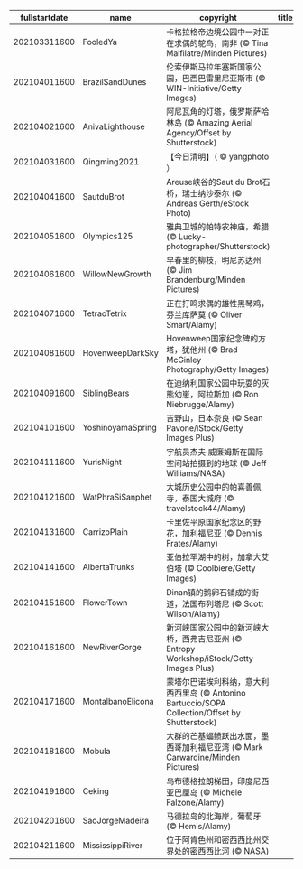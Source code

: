 |fullstartdate|name|copyright|title|image|
|--|--|--|--|--|
202103311600|FooledYa|卡格拉格帝边境公园中一对正在求偶的鸵鸟，南非 (© Tina Malfilatre/Minden Pictures)||![](/zh-CN/2021/04/202103311600FooledYa.jpg)|
202104011600|BrazilSandDunes|伦索伊斯马拉年塞斯国家公园，巴西巴雷里尼亚斯市 (© WIN-Initiative/Getty Images)||![](/zh-CN/2021/04/202104011600BrazilSandDunes.jpg)|
202104021600|AnivaLighthouse|阿尼瓦角的灯塔，俄罗斯萨哈林岛 (© Amazing Aerial Agency/Offset by Shutterstock)||![](/zh-CN/2021/04/202104021600AnivaLighthouse.jpg)|
202104031600|Qingming2021|【今日清明】（ © yangphoto ）||![](/zh-CN/2021/04/202104031600Qingming2021.jpg)|
202104041600|SautduBrot|Areuse峡谷的Saut du Brot石桥，瑞士纳沙泰尔 (© Andreas Gerth/eStock Photo)||![](/zh-CN/2021/04/202104041600SautduBrot.jpg)|
202104051600|Olympics125|雅典卫城的帕特农神庙，希腊 (© Lucky-photographer/Shutterstock)||![](/zh-CN/2021/04/202104051600Olympics125.jpg)|
202104061600|WillowNewGrowth|早春里的柳枝，明尼苏达州 (© Jim Brandenburg/Minden Pictures)||![](/zh-CN/2021/04/202104061600WillowNewGrowth.jpg)|
202104071600|TetraoTetrix|正在打鸣求偶的雄性黑琴鸡，芬兰库萨莫 (© Oliver Smart/Alamy)||![](/zh-CN/2021/04/202104071600TetraoTetrix.jpg)|
202104081600|HovenweepDarkSky|Hovenweep国家纪念碑的方塔，犹他州 (© Brad McGinley Photography/Getty Images)||![](/zh-CN/2021/04/202104081600HovenweepDarkSky.jpg)|
202104091600|SiblingBears|在迪纳利国家公园中玩耍的灰熊幼崽，阿拉斯加  (© Ron Niebrugge/Alamy)||![](/zh-CN/2021/04/202104091600SiblingBears.jpg)|
202104101600|YoshinoyamaSpring|吉野山，日本奈良 (© Sean Pavone/iStock/Getty Images Plus)||![](/zh-CN/2021/04/202104101600YoshinoyamaSpring.jpg)|
202104111600|YurisNight|宇航员杰夫·威廉姆斯在国际空间站拍摄到的地球 (© Jeff Williams/NASA)||![](/zh-CN/2021/04/202104111600YurisNight.jpg)|
202104121600|WatPhraSiSanphet|大城历史公园中的帕喜善佩寺，泰国大城府 (© travelstock44/Alamy)||![](/zh-CN/2021/04/202104121600WatPhraSiSanphet.jpg)|
202104131600|CarrizoPlain|卡里佐平原国家纪念区的野花，加利福尼亚 (© Dennis Frates/Alamy)||![](/zh-CN/2021/04/202104131600CarrizoPlain.jpg)|
202104141600|AlbertaTrunks|亚伯拉罕湖中的树，加拿大艾伯塔 (© Coolbiere/Getty Images)||![](/zh-CN/2021/04/202104141600AlbertaTrunks.jpg)|
202104151600|FlowerTown|Dinan镇的鹅卵石铺成的街道，法国布列塔尼 (© Scott Wilson/Alamy)||![](/zh-CN/2021/04/202104151600FlowerTown.jpg)|
202104161600|NewRiverGorge|新河峡国家公园中的新河峡大桥，西弗吉尼亚州 (© Entropy Workshop/iStock/Getty Images Plus)||![](/zh-CN/2021/04/202104161600NewRiverGorge.jpg)|
202104171600|MontalbanoElicona|蒙塔尔巴诺埃利科纳，意大利西西里岛 (© Antonino Bartuccio/SOPA Collection/Offset by Shutterstock)||![](/zh-CN/2021/04/202104171600MontalbanoElicona.jpg)|
202104181600|Mobula|大群的芒基蝠鲼跃出水面，墨西哥加利福尼亚湾 (© Mark Carwardine/Minden Pictures)||![](/zh-CN/2021/04/202104181600Mobula.jpg)|
202104191600|Ceking|乌布德格拉朗梯田，印度尼西亚巴厘岛 (© Michele Falzone/Alamy)||![](/zh-CN/2021/04/202104191600Ceking.jpg)|
202104201600|SaoJorgeMadeira|马德拉岛的北海岸，葡萄牙 (© Hemis/Alamy)||![](/zh-CN/2021/04/202104201600SaoJorgeMadeira.jpg)|
202104211600|MississippiRiver|位于阿肯色州和密西西比州交界处的密西西比河 (© NASA)||![](/zh-CN/2021/04/202104211600MississippiRiver.jpg)|

